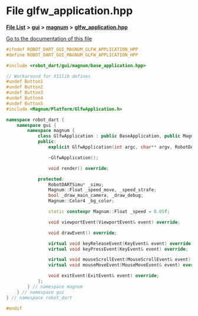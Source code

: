 

# File glfw\_application.hpp

[**File List**](files.md) **>** [**gui**](dir_6a9d4b7ec29c938d1d9a486c655cfc8a.md) **>** [**magnum**](dir_5d18adecbc10cabf3ca51da31f2acdd1.md) **>** [**glfw\_application.hpp**](glfw__application_8hpp.md)

[Go to the documentation of this file](glfw__application_8hpp.md)


```C++
#ifndef ROBOT_DART_GUI_MAGNUM_GLFW_APPLICATION_HPP
#define ROBOT_DART_GUI_MAGNUM_GLFW_APPLICATION_HPP

#include <robot_dart/gui/magnum/base_application.hpp>

// Workaround for X11lib defines
#undef Button1
#undef Button2
#undef Button3
#undef Button4
#undef Button5
#include <Magnum/Platform/GlfwApplication.h>

namespace robot_dart {
    namespace gui {
        namespace magnum {
            class GlfwApplication : public BaseApplication, public Magnum::Platform::Application {
            public:
                explicit GlfwApplication(int argc, char** argv, RobotDARTSimu* simu, const GraphicsConfiguration& configuration = GraphicsConfiguration());

                ~GlfwApplication();

                void render() override;

            protected:
                RobotDARTSimu* _simu;
                Magnum::Float _speed_move, _speed_strafe;
                bool _draw_main_camera, _draw_debug;
                Magnum::Color4 _bg_color;

                static constexpr Magnum::Float _speed = 0.05f;

                void viewportEvent(ViewportEvent& event) override;

                void drawEvent() override;

                virtual void keyReleaseEvent(KeyEvent& event) override;
                virtual void keyPressEvent(KeyEvent& event) override;

                virtual void mouseScrollEvent(MouseScrollEvent& event) override;
                virtual void mouseMoveEvent(MouseMoveEvent& event) override;

                void exitEvent(ExitEvent& event) override;
            };
        } // namespace magnum
    } // namespace gui
} // namespace robot_dart

#endif
```


